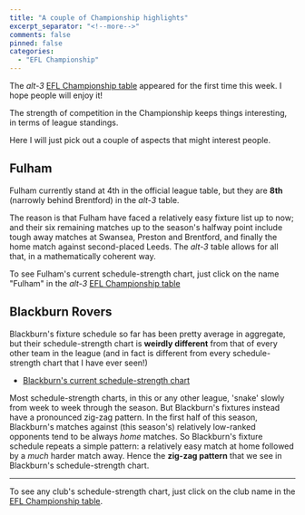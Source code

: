 ```yaml
---
title: "A couple of Championship highlights"
excerpt_separator: "<!--more-->"
comments: false
pinned: false
categories: 
  - "EFL Championship"
---
```


The *alt-3* [EFL Championship table](/leagues/england-championship) 
appeared for the first time this week.  I hope people will 
enjoy it! 

The strength of competition in the Championship keeps
things interesting, in terms of league standings.

Here I will just pick out a couple of aspects that might interest people.

## Fulham

Fulham currently stand at 4th in the official league table, but
they are **8th** (narrowly behind Brentford) in the _alt-3_ table.

The reason is that Fulham have faced a relatively easy fixture list up to
now; and their six remaining matches up to the season's halfway point include
tough away matches at Swansea, Preston and Brentford, and finally the
home match against second-placed Leeds. The _alt-3_ table allows for all that,
in a mathematically coherent way.

To see Fulham's current schedule-strength chart, just click on
the name "Fulham" in the 
*alt-3* [EFL Championship table](/leagues/england-championship)

## Blackburn Rovers

Blackburn's fixture schedule so far has been pretty average in aggregate,
but their schedule-strength chart is **weirdly different** from that
of every other team in the league (and in fact is different from every
schedule-strength chart that I have ever seen!)

- [Blackburn's current schedule-strength chart](/leagues/england-championship/schedule-strength-Bla/)

Most schedule-strength charts, in this or any other league, 'snake' slowly from
week to week through the season. But Blackburn's fixtures instead have a pronounced
zig-zag pattern. In the first half of this season, Blackburn's matches against 
(this season's) relatively low-ranked opponents tend to be always 
_home_ matches.  So
Blackburn's fixture schedule repeats a simple pattern:
a relatively easy match at home followed by a _much_ 
harder match away.  Hence the **zig-zag pattern** that we see in Blackburn's
schedule-strength chart.

--------------------------

To see any club's 
schedule-strength chart, just click on the club name in
the [EFL Championship table](/leagues/england-championship).
    
  

    
















